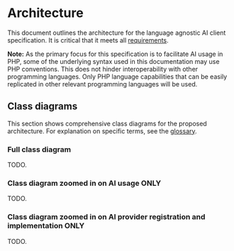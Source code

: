 # Architecture

This document outlines the architecture for the language agnostic AI client specification. It is critical that it meets all [requirements](./REQUIREMENTS.md).

**Note:** As the primary focus for this specification is to facilitate AI usage in PHP, some of the underlying syntax used in this documentation may use PHP conventions. This does not hinder interoperability with other programming languages. Only PHP language capabilities that can be easily replicated in other relevant programming languages will be used.

## Class diagrams

This section shows comprehensive class diagrams for the proposed architecture. For explanation on specific terms, see the [glossary](./GLOSSARY.md).

### Full class diagram

TODO.

### Class diagram zoomed in on AI usage ONLY

TODO.

### Class diagram zoomed in on AI provider registration and implementation ONLY

TODO.
